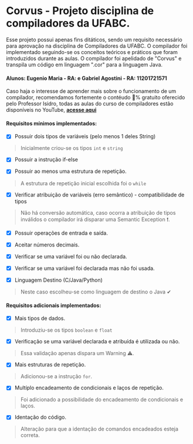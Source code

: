# Corvus - Projeto disciplina de compiladores da UFABC.

Esse projeto possui apenas fins ditáticos, sendo um requisito necessário para aprovação na disciplina de Compiladores da UFABC. O compilador foi implementado seguindo-se os conceitos teóricos e práticos que foram introduzidos durante as aulas. O compilador foi apelidado de "Corvus" e transpila um código em linguagem ".cor" para a linguagem Java.

#### Alunos: Eugenio Maria - RA:  e  Gabriel Agostini - RA: 11201721571

Caso haja o interesse de aprender mais sobre o funcionamento de um compilador, recomendamos fortemente o contéudo 💯% gratuito oferecido pelo Professor Isidro, todas as aulas do curso de compiladores estão disponíveis no YouTube, **[acesse aqui](https://www.youtube.com/watch?v=gxlxHYv-9oo&list=PLjcmNukBom6--0we1zrpoUE2GuRD-Me6W)**

#### Requisitos mínimos implementados:
- [X] Possuir dois tipos de variáveis (pelo menos 1 deles String)
> Inicialmente criou-se os tipos ```int``` e ```string```

- [X] Possuir a instrução if-else

- [X] Possuir ao menos uma estrutura de repetição.
> A estrutura de repetição inicial escolhida foi o ```while```

- [X] Verificar atribuição de variáveis (erro semântico) - compatibilidade de tipos
> Não há conversão automática, caso ocorra a atribuição de tipos inválidos o compilador irá disparar uma Semantic Exception ❗.

- [X] Possuir operações de entrada e saída.

- [X] Aceitar números decimais.

- [X] Verificar se uma variável foi ou não declarada.

- [X] Verificar se uma variável foi declarada mas não foi usada.

- [X] Linguagem Destino (C/Java/Python)
> Neste caso escolheu-se como linguagem de destino o Java ✔

#### Requisitos adicionais implementados:
- [X] Mais tipos de dados.
> Introduziu-se os tipos ```boolean``` e ```float```

- [X] Verificação se uma variável declarada e atribuída é utilizada ou não.
> Essa validação apenas dispara um Warning ⚠.

- [X] Mais estruturas de repetição.
> Adicionou-se a instrução ```for```.

- [X] Multíplo encadeamento de condicionais e laços de repetição.
> Foi adicionado a possibilidade do encadeamento de condicionais e laços.

- [X] Identação do código.
> Alteração para que a identação de comandos encadeados esteja correta.



